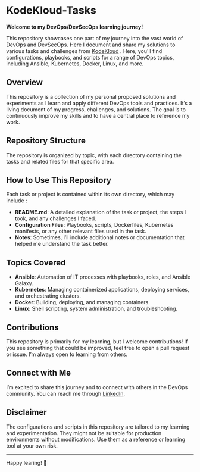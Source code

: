 # KodeKloud-Tasks
**Welcome to my DevOps/DevSecOps learning journey!**

This repository showcases one part of my journey into the vast world of DevOps and DevSecOps. Here I document and share my solutions to various tasks and challenges from [KodeKloud](https://kodekloud.com/) . Here, you'll find configurations, playbooks, and scripts for a range of DevOps topics, including Ansible, Kubernetes, Docker, Linux, and more. 
## Overview 
This repository is a collection of my personal proposed solutions and experiments as I learn and apply different DevOps tools and practices. It’s a living document of my progress, challenges, and solutions. The goal is to continuously improve my skills and to have a central place to reference my work. 
## Repository Structure 
The repository is organized by topic, with each directory containing the tasks and related files for that specific area.
## How to Use This Repository

Each task or project is contained within its own directory, which may include :

- **README.md**: A detailed explanation of the task or project, the steps I took, and any challenges I faced.
- **Configuration Files**: Playbooks, scripts, Dockerfiles, Kubernetes manifests, or any other relevant files used in the task.
- **Notes**: Sometimes, I’ll include additional notes or documentation that helped me understand the task better.

## Topics Covered

- **Ansible**: Automation of IT processes with playbooks, roles, and Ansible Galaxy.
- **Kubernetes**: Managing containerized applications, deploying services, and orchestrating clusters.
- **Docker**: Building, deploying, and managing containers.
- **Linux**: Shell scripting, system administration, and troubleshooting.

## Contributions

This repository is primarily for my learning, but I welcome contributions! If you see something that could be improved, feel free to open a pull request or issue. I’m always open to learning from others.

## Connect with Me

I’m excited to share this journey and to connect with others in the DevOps community. You can reach me through [LinkedIn](https://linkedin.com/in/HabbechiArij).

## Disclaimer

The configurations and scripts in this repository are tailored to my learning and experimentation. They might not be suitable for production environments without modifications. Use them as a reference or learning tool at your own risk.

---

Happy learing! 🎉
